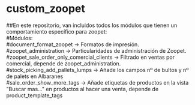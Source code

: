 # custom_zoopet
##En este repositorio, van incluidos todos los módulos que tienen un comportamiento específico para zoopet:  
#Módulos:  
#document_format_zoopet -> Formatos de impresión.  
#zoopet_administration -> Particularidades de administración de Zoopet.  
#zoopet_sale_order_only_comercial_clients -> Filtrado en ventas por comercial, depende de zoopet_administration.  
#stock_picking_add_pallets_lumps -> Añade los campos nº de bultos y nº de palets en Albaranes  
#sale_order_show_more_tags -> Añade etiquetas de productos en la vista "Buscar mas..." en productos al hacer una venta, depende de product_template_tags
